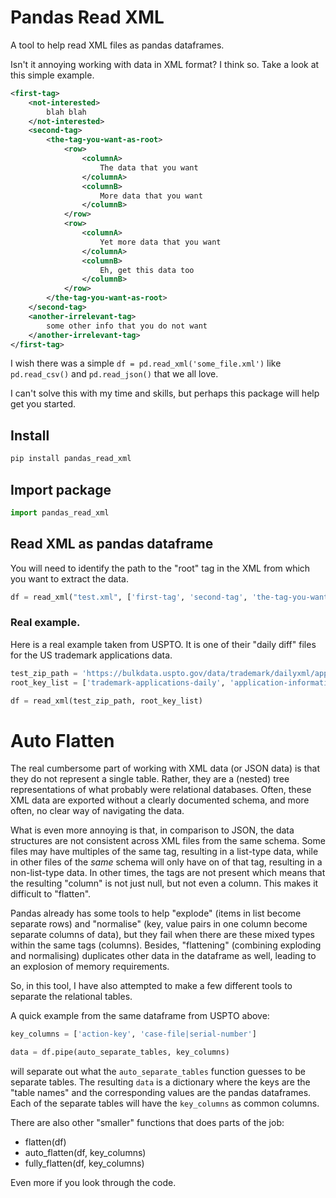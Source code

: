 # Pandas Read XML

A tool to help read XML files as pandas dataframes.

Isn't it annoying working with data in XML format? I think so. Take a look at this simple example.

```xml
<first-tag>
    <not-interested>
        blah blah
    </not-interested>
    <second-tag>
        <the-tag-you-want-as-root>
            <row>
                <columnA>
                    The data that you want
                </columnA>
                <columnB>
                    More data that you want
                </columnB>
            </row>
            <row>
                <columnA>
                    Yet more data that you want
                </columnA>
                <columnB>
                    Eh, get this data too
                </columnB>
            </row>
        </the-tag-you-want-as-root>
    </second-tag>
    <another-irrelevant-tag>
        some other info that you do not want
    </another-irrelevant-tag>
</first-tag>
```

I wish there was a simple `df = pd.read_xml('some_file.xml')` like `pd.read_csv()` and `pd.read_json()` that we all love.

I can't solve this with my time and skills, but perhaps this package will help get you started.


## Install

```bash
pip install pandas_read_xml
```

## Import package

```python
import pandas_read_xml
```

## Read XML as pandas dataframe

You will need to identify the path to the "root" tag in the XML from which you want to extract the data.

```python
df = read_xml("test.xml", ['first-tag', 'second-tag', 'the-tag-you-want-as-root'])
```

### Real example.

Here is a real example taken from USPTO. It is one of their "daily diff" files for the US trademark applications data.

```python
test_zip_path = 'https://bulkdata.uspto.gov/data/trademark/dailyxml/applications/apc200219.zip'
root_key_list = ['trademark-applications-daily', 'application-information', 'file-segments', 'action-keys']

df = read_xml(test_zip_path, root_key_list)
```

# Auto Flatten

The real cumbersome part of working with XML data (or JSON data) is that they do not represent a single table. Rather, they are a (nested) tree representations of what probably were relational databases. Often, these XML data are exported without a clearly documented schema, and more often, no clear way of navigating the data.

What is even more annoying is that, in comparison to JSON, the data structures are not consistent across XML files from the same schema. Some files may have multiples of the same tag, resulting in a list-type data, while in other files of the *same* schema will only have on of that tag, resulting in a non-list-type data. In other times, the tags are not present which means that the resulting "column" is not just null, but not even a column. This makes it difficult to "flatten".

Pandas already has some tools to help "explode" (items in list become separate rows) and "normalise" (key, value pairs in one column become separate columns of data), but they fail when there are these mixed types within the same tags (columns). Besides, "flattening" (combining exploding and normalising) duplicates other data in the dataframe as well, leading to an explosion of memory requirements.

So, in this tool, I have also attempted to make a few different tools to separate the relational tables.

A quick example from the same dataframe from USPTO above:

```python
key_columns = ['action-key', 'case-file|serial-number']

data = df.pipe(auto_separate_tables, key_columns)
```

will separate out what the `auto_separate_tables` function guesses to be separate tables. The resulting `data` is a dictionary where the keys are the "table names" and the corresponding values are the pandas dataframes. Each of the separate tables will have the `key_columns` as common columns.

There are also other "smaller" functions that does parts of the job:

- flatten(df)
- auto_flatten(df, key_columns)
- fully_flatten(df, key_columns)

Even more if you look through the code.
